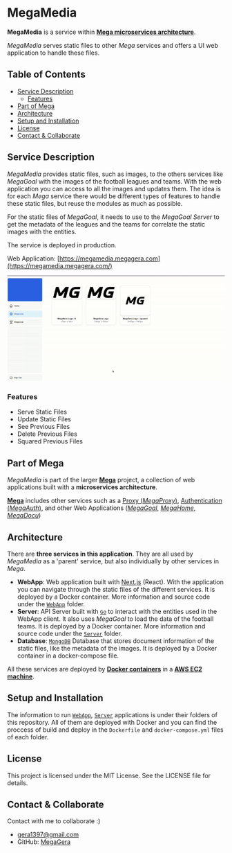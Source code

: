 # MegaMedia

**MegaMedia** is a service within [**Mega microservices architecture**](https://github.com/MegaGera/Mega).

*MegaMedia* serves static files to other *Mega* services and offers a UI web application to handle these files.

## Table of Contents

- [Service Description](#service-description)
  - [Features](#features)
- [Part of Mega](#part-of-mega)
- [Architecture](#architecture)
- [Setup and Installation](#setup-and-installation)
- [License](#license)
- [Contact & Collaborate](#contact--collaborate)

## Service Description

*MegaMedia* provides static files, such as images, to the others services like *MegaGoal* with the images of the football leagues and teams. With the web application you can access to all the images and updates them. The idea is for each  *Mega* service there would be different types of features to handle these static files, but reuse the modules as much as possible.

For the static files of *MegaGoal*, it needs to use to the *MegaGoal Server* to get the metadata of the leagues and the teams for correlate the static images with the entities.

The service is deployed in production.

Web Application: [https://megamedia.megagera.com](https://megamedia.megagera.com/)

![megamedia gif](WebApp/static/screenshots/megamedia.gif)

### Features

- Serve Static Files
- Update Static Files
- See Previous Files
- Delete Previous Files
- Squared Previous Files

## Part of Mega

*MegaMedia* is part of the larger [**Mega**](https://github.com/MegaGera/Mega) project, a collection of web applications built with a **microservices architecture**.

[**Mega**](https://github.com/MegaGera/Mega) includes other services such as a [Proxy (*MegaProxy*)](https://github.com/MegaGera/MegaProxy), [Authentication (*MegaAuth*)](https://github.com/MegaGera/MegaAuth), and other Web Applications ([*MegaGoal*](https://github.com/MegaGera/MegaMedia), [*MegaHome*](https://github.com/MegaGera/MegaHome), [*MegaDocu*](https://docusaurus.io/))

## Architecture

There are **three services in this application**. They are all used by *MegaMedia* as a 'parent' service, but also individually by other services in *Mega*.

- **WebApp**: Web application built with [Next.js](https://nextjs.org/) (React). With the application you can navigate through the static files of the different services. It is deployed by a Docker container. More information and source code under the [`WebApp`](WebApp) folder.
- **Server**: API Server built with [`Go`](https://go.dev/) to interact with the entities used in the WebApp client. It also uses *MegaGoal* to load the data of the football teams. It is deployed by a Docker container. More information and source code under the [`Server`](Server) folder.
- **Database**: [`MongoDB`](https://www.mongodb.com/es) Database that stores document information of the static files, like the metadata of the images. It is deployed by a Docker container in a docker-compose file.

All these services are deployed by [**Docker containers**](https://www.docker.com/) in a [**AWS EC2 machine**](https://aws.amazon.com/es/ec2/).

## Setup and Installation

The information to run [`WebApp`](WebApp), [`Server`](Server) applications is under their folders of this repository. All of them are deployed with Docker and you can find the proccess of build and deploy in the `Dockerfile` and `docker-compose.yml` files of each folder.

## License

This project is licensed under the MIT License. See the LICENSE file for details.

## Contact & Collaborate

Contact with me to collaborate :)

- gera1397@gmail.com
- GitHub: [MegaGera](https://github.com/MegaGera)